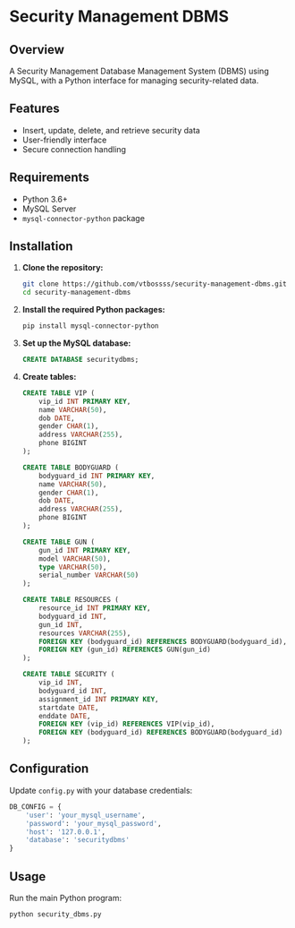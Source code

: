 # Security Management DBMS

## Overview
A Security Management Database Management System (DBMS) using MySQL, with a Python interface for managing security-related data.

## Features
- Insert, update, delete, and retrieve security data
- User-friendly interface
- Secure connection handling

## Requirements
- Python 3.6+
- MySQL Server
- `mysql-connector-python` package

## Installation

1. **Clone the repository:**
   ```bash
   git clone https://github.com/vtbossss/security-management-dbms.git
   cd security-management-dbms
   ```

2. **Install the required Python packages:**
   ```bash
   pip install mysql-connector-python
   ```

3. **Set up the MySQL database:**
   ```sql
   CREATE DATABASE securitydbms;
   ```

4. **Create tables:**
   ```sql
   CREATE TABLE VIP (
       vip_id INT PRIMARY KEY,
       name VARCHAR(50),
       dob DATE,
       gender CHAR(1),
       address VARCHAR(255),
       phone BIGINT
   );

   CREATE TABLE BODYGUARD (
       bodyguard_id INT PRIMARY KEY,
       name VARCHAR(50),
       gender CHAR(1),
       dob DATE,
       address VARCHAR(255),
       phone BIGINT
   );

   CREATE TABLE GUN (
       gun_id INT PRIMARY KEY,
       model VARCHAR(50),
       type VARCHAR(50),
       serial_number VARCHAR(50)
   );

   CREATE TABLE RESOURCES (
       resource_id INT PRIMARY KEY,
       bodyguard_id INT,
       gun_id INT,
       resources VARCHAR(255),
       FOREIGN KEY (bodyguard_id) REFERENCES BODYGUARD(bodyguard_id),
       FOREIGN KEY (gun_id) REFERENCES GUN(gun_id)
   );

   CREATE TABLE SECURITY (
       vip_id INT,
       bodyguard_id INT,
       assignment_id INT PRIMARY KEY,
       startdate DATE,
       enddate DATE,
       FOREIGN KEY (vip_id) REFERENCES VIP(vip_id),
       FOREIGN KEY (bodyguard_id) REFERENCES BODYGUARD(bodyguard_id)
   );
   ```

## Configuration
Update `config.py` with your database credentials:
```python
DB_CONFIG = {
    'user': 'your_mysql_username',
    'password': 'your_mysql_password',
    'host': '127.0.0.1',
    'database': 'securitydbms'
}
```

## Usage
Run the main Python program:
```python
python security_dbms.py
```
